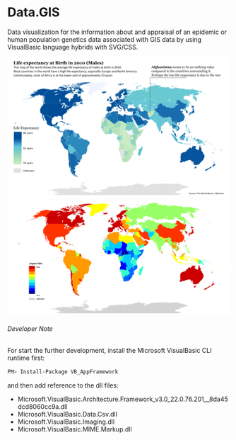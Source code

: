 # Data.GIS
Data visualization for the information about and appraisal of an epidemic or human population genetics data associated with GIS data by using VisualBasic language hybrids with SVG/CSS.

![](./etc.png)
![](./data/API_SP.DYN.LE00.MA.IN_DS2.rendering%3Blevels%3D20%2Cmap.Name%3DJet.png)

###### Developer Note

For start the further development, install the Microsoft VisualBasic CLI runtime first:

```bash
PM> Install-Package VB_AppFramework
```

and then add reference to the dll files:

+ Microsoft.VisualBasic.Architecture.Framework_v3.0_22.0.76.201__8da45dcd8060cc9a.dll
+ Microsoft.VisualBasic.Data.Csv.dll
+ Microsoft.VisualBasic.Imaging.dll
+ Microsoft.VisualBasic.MIME.Markup.dll